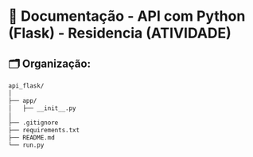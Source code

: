 # 📄 Documentação - API com Python (Flask) - Residencia (ATIVIDADE)

## 🗂️ Organização:
```bash
api_flask/
│
├── app/
│   ├── __init__.py
│
├── .gitignore
├── requirements.txt
├── README.md
└── run.py
```